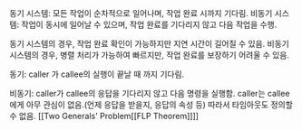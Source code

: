 동기 시스템: 모든 작업이 순차적으로 일어나며, 작업 완료 시까지 기다림. 
비동기 시스템: 작업이 동시에 일어날 수 있으며, 작업 완료를 기다리지 않고 다음 작업을 수행.

동기 시스템의 경우, 작업 완료 확인이 가능하지만 지연 시간이 길어질 수 있음. 비동기 시스템의 경우, 병렬 처리가 가능하여 빠르지만, 작업 완료를 보장하기 어려울 수 있음.



동기:
caller 가 callee의 실행이 끝날 때 까지 기다림.

비동기:
caller가 callee의 응답을 기다리지 않고 다음 명령을 실행함.
caller는 callee에게 아무 관심이 없음.(언제 응답을 받을지, 응답의 속성 등) 따라서 타임아웃도 정의할 수 없음.
[[Two Generals' Problem[[FLP Theorem]]]]